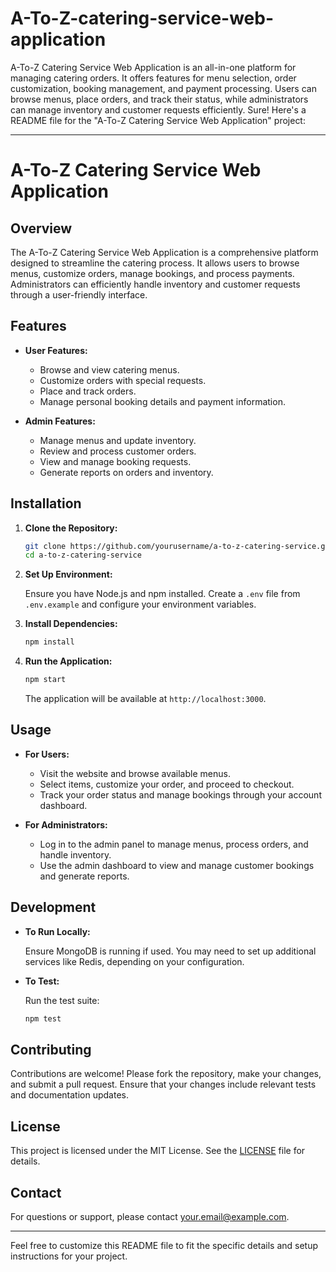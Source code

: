 # A-To-Z-catering-service-web-application
A-To-Z Catering Service Web Application is an all-in-one platform for managing catering orders. It offers features for menu selection, order customization, booking management, and payment processing. Users can browse menus, place orders, and track their status, while administrators can manage inventory and customer requests efficiently.
Sure! Here's a README file for the "A-To-Z Catering Service Web Application" project:

---

# A-To-Z Catering Service Web Application

## Overview

The A-To-Z Catering Service Web Application is a comprehensive platform designed to streamline the catering process. It allows users to browse menus, customize orders, manage bookings, and process payments. Administrators can efficiently handle inventory and customer requests through a user-friendly interface.

## Features

- **User Features:**
  - Browse and view catering menus.
  - Customize orders with special requests.
  - Place and track orders.
  - Manage personal booking details and payment information.

- **Admin Features:**
  - Manage menus and update inventory.
  - Review and process customer orders.
  - View and manage booking requests.
  - Generate reports on orders and inventory.

## Installation

1. **Clone the Repository:**

   ```bash
   git clone https://github.com/yourusername/a-to-z-catering-service.git
   cd a-to-z-catering-service
   ```

2. **Set Up Environment:**

   Ensure you have Node.js and npm installed. Create a `.env` file from `.env.example` and configure your environment variables.

3. **Install Dependencies:**

   ```bash
   npm install
   ```

4. **Run the Application:**

   ```bash
   npm start
   ```

   The application will be available at `http://localhost:3000`.

## Usage

- **For Users:**
  - Visit the website and browse available menus.
  - Select items, customize your order, and proceed to checkout.
  - Track your order status and manage bookings through your account dashboard.

- **For Administrators:**
  - Log in to the admin panel to manage menus, process orders, and handle inventory.
  - Use the admin dashboard to view and manage customer bookings and generate reports.

## Development

- **To Run Locally:**

   Ensure MongoDB is running if used. You may need to set up additional services like Redis, depending on your configuration.

- **To Test:**

   Run the test suite:

   ```bash
   npm test
   ```

## Contributing

Contributions are welcome! Please fork the repository, make your changes, and submit a pull request. Ensure that your changes include relevant tests and documentation updates.

## License

This project is licensed under the MIT License. See the [LICENSE](LICENSE) file for details.

## Contact

For questions or support, please contact [your.email@example.com](mailto:your.email@example.com).

---

Feel free to customize this README file to fit the specific details and setup instructions for your project.
